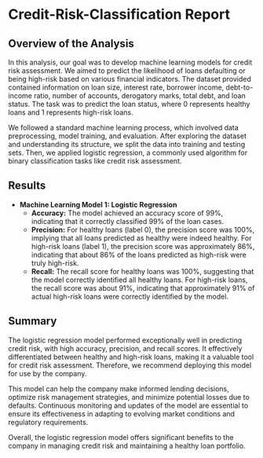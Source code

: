 # Credit-Risk-Classification Report

## Overview of the Analysis

In this analysis, our goal was to develop machine learning models for credit risk assessment. We aimed to predict the likelihood of loans defaulting or being high-risk based on various financial indicators. The dataset provided contained information on loan size, interest rate, borrower income, debt-to-income ratio, number of accounts, derogatory marks, total debt, and loan status. The task was to predict the loan status, where 0 represents healthy loans and 1 represents high-risk loans.

We followed a standard machine learning process, which involved data preprocessing, model training, and evaluation. After exploring the dataset and understanding its structure, we split the data into training and testing sets. Then, we applied logistic regression, a commonly used algorithm for binary classification tasks like credit risk assessment.

## Results

* **Machine Learning Model 1: Logistic Regression**
    - **Accuracy:** The model achieved an accuracy score of 99%, indicating that it correctly classified 99% of the loan cases.
    - **Precision:** For healthy loans (label 0), the precision score was 100%, implying that all loans predicted as healthy were indeed healthy. For high-risk loans (label 1), the precision score was approximately 86%, indicating that about 86% of the loans predicted as high-risk were truly high-risk.
    - **Recall:** The recall score for healthy loans was 100%, suggesting that the model correctly identified all healthy loans. For high-risk loans, the recall score was about 91%, indicating that approximately 91% of actual high-risk loans were correctly identified by the model.

## Summary

The logistic regression model performed exceptionally well in predicting credit risk, with high accuracy, precision, and recall scores. It effectively differentiated between healthy and high-risk loans, making it a valuable tool for credit risk assessment. Therefore, we recommend deploying this model for use by the company.

This model can help the company make informed lending decisions, optimize risk management strategies, and minimize potential losses due to defaults. Continuous monitoring and updates of the model are essential to ensure its effectiveness in adapting to evolving market conditions and regulatory requirements.

Overall, the logistic regression model offers significant benefits to the company in managing credit risk and maintaining a healthy loan portfolio.
